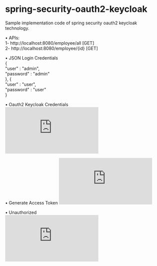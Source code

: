 # spring-security-oauth2-keycloak
Sample implementation code of spring security oauth2 keycloak technology.

•	APIs:  
    1- http://localhost:8080/employee/all [GET]  
    2- http://localhost:8080/employee/{id} [GET]  
  
•	JSON Login Credentials  
    {  
        "user" : "admin",  
        "password" : "admin"  
    }, 
    {  
        "user" : "user",  
        "password" : "user"  
    } 
  
•	Oauth2 Keycloak Credentials 
![Credentials](https://fv9-5.failiem.lv/thumb_show.php?i=2hxqsnayv&view)

•	Generate Access Token 
![Access-Token](https://fv9-3.failiem.lv/thumb_show.php?i=ntwwe6wj3&view)

•	Unauthorized   
![Unauthorized](https://fv9-5.failiem.lv/thumb_show.php?i=u9chpyksr&view)
